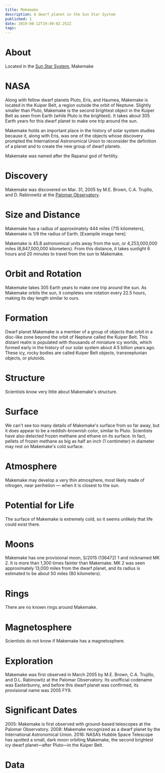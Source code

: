 ```yaml
---
title: Makemake
description: A dwarf planet in the Sun Star System
published: 1
date: 2019-08-12T19:49:02.252Z
tags: 
---
```


# About
Located in the [Sun Star System](/star-system/sun-star-system), Makemake
# NASA
Along with fellow dwarf planets Pluto, Eris, and Haumea, Makemake is located in the Kuiper Belt, a region outside the orbit of Neptune. Slightly smaller than Pluto, Makemake is the second brightest object in the Kuiper Belt as seen from Earth (while Pluto is the brightest). It takes about 305 Earth years for this dwarf planet to make one trip around the sun.

Makemake holds an important place in the history of solar system studies because it, along with Eris, was one of the objects whose discovery prompted the International Astronomical Union to reconsider the definition of a planet and to create the new group of dwarf planets.

Makemake was named after the Rapanui god of fertility.


# Discovery
Makemake was discovered on Mar. 31, 2005 by M.E. Brown, C.A. Trujillo, and D. Rabinowitz at the [Palomar Observatory](https://en.wikipedia.org/wiki/Palomar_Observatory).



# Size and Distance
Makemake has a radius of approximately 444 miles (715 kilometers), Makemake is 1/9 the radius of Earth.
[Exampile image here]

Makemake is 45.8 astronomical units away from the sun, or 4,253,000,000 miles (6,847,000,000 kilometers). From this distance, it takes sunlight 6 hours and 20 minutes to travel from the sun to Makemake.


# Orbit and Rotation
Makemake takes 305 Earth years to make one trip around the sun. As Makemake orbits the sun, it completes one rotation every 22.5 hours, making its day length similar to ours.


# Formation
Dwarf planet Makemake is a member of a group of objects that orbit in a disc-like zone beyond the orbit of Neptune called the Kuiper Belt. This distant realm is populated with thousands of miniature icy worlds, which formed early in the history of our solar system about 4.5 billion years ago. These icy, rocky bodies are called Kuiper Belt objects, transneptunian objects, or plutoids.


# Structure
Scientists know very little about Makemake's structure.


# Surface
We can't see too many details of Makemake's surface from so far away, but it does appear to be a reddish-brownish color, similar to Pluto. Scientists have also detected frozen methane and ethane on its surface. In fact, pellets of frozen methane as big as half an inch (1 centimeter) in diameter may rest on Makemake's cold surface.


# Atmosphere
Makemake may develop a very thin atmosphere, most likely made of nitrogen, near perihelion &mdash; when it is closest to the sun.


# Potential for Life
The surface of Makemake is extremely cold, so it seems unlikely that life could exist there.


# Moons
Makemake has one provisional moon, S/2015 (136472) 1 and nicknamed MK 2. It is more than 1,300 times fainter than Makemake. MK 2 was seen approximately 13,000 miles from the dwarf planet, and its radius is estimated to be about 50 miles (80 kilometers).


# Rings
There are no known rings around Makemake.


# Magnetosphere
Scientists do not know if Makemake has a magnetosphere.


# Exploration
Makemake was first observed in March 2005 by M.E. Brown, C.A. Trujillo, and D.L. Rabinowitz at the Palomar Observatory. Its unofficial codename was Easterbunny, and before this dwarf planet was confirmed, its provisional name was 2005 FY9.


# Significant Dates
2005: Makemake is first observed with ground-based telescopes at the Palomar Observatory.
2008: Makemake recognized as a dwarf planet by the International Astronomical Union.
2016: NASA’s Hubble Space Telescope has spotted a small, dark moon orbiting Makemake, the second brightest icy dwarf planet—after Pluto—in the Kuiper Belt.

# Data